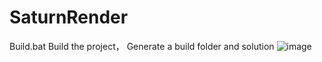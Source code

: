 # SaturnRender


Build.bat Build the project， 
Generate a build folder and solution
![image](https://github.com/liuhongyi0101/SaturnRender/tree/master/assets/screenShot/IMG20191217_144808.png)

